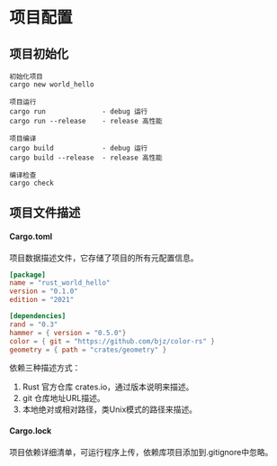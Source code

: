 # 项目配置

## 项目初始化

```
初始化项目
cargo new world_hello

项目运行
cargo run              - debug 运行
cargo run --release    - release 高性能

项目编译
cargo build            - debug 运行
cargo build --release  - release 高性能

编译检查
cargo check
```

## 项目文件描述

#### Cargo.toml

项目数据描述文件，它存储了项目的所有元配置信息。

```toml
[package]
name = "rust_world_hello"   
version = "0.1.0"
edition = "2021"

[dependencies]
rand = "0.3"
hammer = { version = "0.5.0"}
color = { git = "https://github.com/bjz/color-rs" }
geometry = { path = "crates/geometry" }
```

依赖三种描述方式：
1. Rust 官方仓库 crates.io，通过版本说明来描述。
2. git 仓库地址URL描述。
3. 本地绝对或相对路径，类Unix模式的路径来描述。

#### Cargo.lock
项目依赖详细清单，可运行程序上传，依赖库项目添加到.gitignore中忽略。